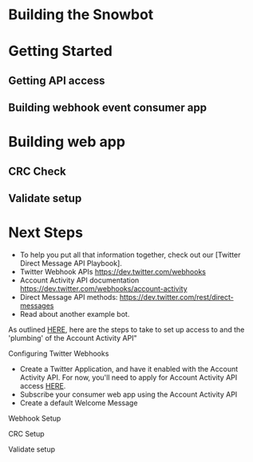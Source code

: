 # Building the Snowbot

# Getting Started



## Getting API access

## Building webhook event consumer app

# Building web app

## CRC Check

## Validate setup


# Next Steps
+ To help you put all that information together, check out our [Twitter Direct Message API Playbook].
+ Twitter Webhook APIs https://dev.twitter.com/webhooks
+ Account Activity API documentation https://dev.twitter.com/webhooks/account-activity
+ Direct Message API methods: https://dev.twitter.com/rest/direct-messages
+ Read about another example bot. 




As outlined [HERE](https://dev.twitter.com/webhooks/getting-started), here are the steps to take to set up access to and the 'plumbing' of the Account Activity API"


Configuring Twitter Webhooks

+ Create a Twitter Application, and have it enabled with the Account Activity API. For now, you'll need to apply for Account Activity API access [HERE](https://gnipinc.formstack.com/forms/account_activity_api_configuration_request_form).
+ Subscribe your consumer web app using the Account Activity API
+ Create a default Welcome Message 

Webhook Setup

CRC Setup

Validate setup

